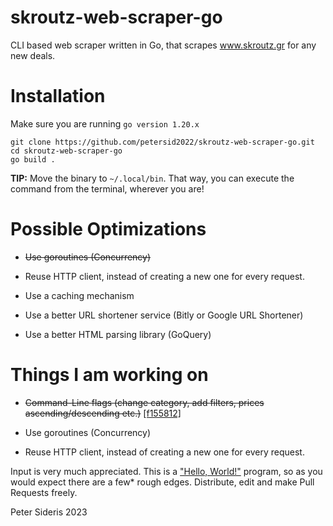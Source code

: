 # skroutz-web-scraper-go
 CLI based web scraper written in Go, that scrapes www.skroutz.gr for any new deals.

# Installation 
Make sure you are running ```go version 1.20.x```

```
git clone https://github.com/petersid2022/skroutz-web-scraper-go.git
cd skroutz-web-scraper-go
go build .
```
**TIP:** Move the binary to ```~/.local/bin```. That way, you can execute the command from the terminal, wherever you are!

# Possible Optimizations

* ~~Use goroutines (Concurrency)~~

* Reuse HTTP client, instead of creating a new one for every request. 

* Use a caching mechanism

* Use a better URL shortener service (Bitly or Google URL Shortener)

* Use a better HTML parsing library (GoQuery)

# Things I am working on  
* ~~Command-Line flags (change category, add filters, prices ascending/descending etc.)~~ [[f155812]](https://github.com/petersid2022/skroutz-web-scraper-go/commit/f155812c9a3daa9e19d77b2e0e172f07b4546021)

* Use goroutines (Concurrency)

* Reuse HTTP client, instead of creating a new one for every request. 


Input is very much appreciated. This is a ["Hello, World!"](https://en.wikipedia.org/wiki/%22Hello,_World!%22_program) program, so as you would expect there are a few* rough edges.
Distribute, edit and make Pull Requests freely. 

Peter Sideris 2023
